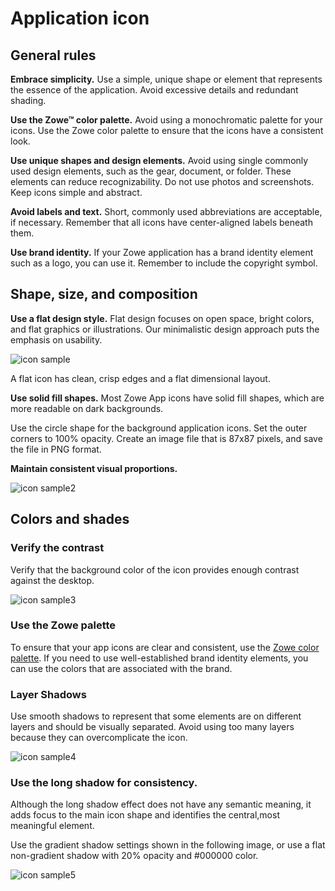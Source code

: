 # Application icon

## General rules

**Embrace simplicity.** Use a simple, unique shape or element that represents the essence of the application. Avoid excessive details and redundant shading.

**Use the Zowe&trade; color palette.** Avoid using a monochromatic palette for your icons. Use the Zowe color palette to ensure that the icons have a consistent look.

**Use unique shapes and design elements.** Avoid using single commonly used design elements, such as the gear, document, or folder. These elements can reduce recognizability. Do not use photos and screenshots. Keep icons simple and abstract.

**Avoid labels and text.** Short, commonly used abbreviations are acceptable, if necessary. Remember that all icons have center-aligned labels beneath them.

**Use brand identity.** If your Zowe application has a brand identity element such as a logo, you can use it. Remember to include the copyright symbol.

## Shape, size, and composition

**Use a flat design style.** Flat design focuses on open space, bright colors, and flat graphics or illustrations. Our minimalistic design approach puts the emphasis on usability.

![icon sample](pathname:///v2.4.x/images/extender/icon_sample1.png)

A flat icon has clean, crisp edges and a flat dimensional layout.

**Use solid fill shapes.** Most Zowe App icons have solid fill shapes, which are more readable on dark backgrounds.

Use the circle shape for the background application icons.
Set the outer corners to 100% opacity. Create an image file that is 87x87 pixels, and save the file in PNG format.

**Maintain consistent visual proportions.**

![icon sample2](pathname:///v2.4.x/images/extender/icon_sample2-1024x283.png)

## Colors and shades

### Verify the contrast

Verify that the background color of the icon provides enough contrast against the desktop.

![icon sample3](pathname:///v2.4.x/images/extender/icon_sample3.png)

### Use the Zowe palette
To ensure that your app icons are clear and consistent, use the [Zowe color palette](colors.md#color-palette).
If you need to use well-established brand identity elements, you can use the colors that are associated with the brand.

### Layer Shadows
Use smooth shadows to represent that some elements are on different layers and should be visually separated. Avoid using too many layers because they can overcomplicate the icon.

![icon sample4](pathname:///v2.4.x/images/extender/icon_sample4.png)

### Use the long shadow for consistency.
Although the long shadow effect does not have any semantic meaning, it adds focus to the main icon shape and identifies the central,most meaningful element.

Use the gradient shadow settings shown in the following image, or use a flat non-gradient shadow with 20% opacity and #000000 color.

![icon sample5](pathname:///v2.4.x/images/extender/icon_sample5.png)
